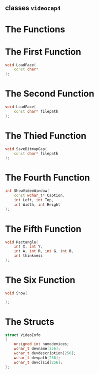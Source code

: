 ## classes `videocap4`

# The Functions

# The First Function
```cpp
void LoadFace(
    const char*
);
```

# The Second Function
```cpp
void LoadFace(
    const char* filepath
);
```

# The Thied Function
```cpp
void SaveBitmapCap(
    const char* filepath
);
```

# The Fourth Function
```cpp
int ShowVideoWindow(
    const wchar_t* Caption, 
    int Left, int Top, 
    int Width, int Height
);
```

# The Fifth Function
```cpp
void Rectangle(
    int X, int Y, 
    int A, int R, int G, int B, 
    int thinkness
);
```

# The Six Function
```cpp
void Show(

);
```

# The Structs

```cpp
struct VideoInfo
{
    unsigned int numodevices;
    wchar_t devname[256];
    wchar_t devdescription[256];
    wchar_t devpath[256];
    wchar_t devclsid[256];
};  
```